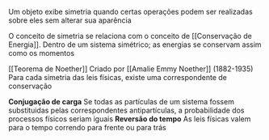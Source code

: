 Um objeto exibe simetria quando certas operações podem ser realizadas sobre eles sem alterar sua aparência


O conceito de simetria se relaciona com o conceito de [[Conservação de Energia]]. Dentro de um sistema simétrico; as energias se conservam assim como os momentos

[[Teorema de Noether]]
Criado por [[Amalie Emmy Noether]] (1882-1935)
Para cada simetria das leis físicas, existe uma correspondente de conservação

**Conjugação de carga**
 Se todas as partículas de um sistema fossem substituidas pelas correspondentes antipartículas, a probabilidade dos processos físicos seriam iguais
**Reversão do tempo** 
 As leis físicas valem para o tempo correndo para frente ou para trás